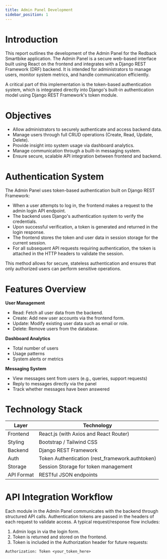 ```yaml
---
title: Admin Panel Development
sidebar_position: 1
---
```


# Introduction

This report outlines the development of the Admin Panel for the Redback Smartbike application. The Admin Panel is a secure web-based interface built using React on the frontend and integrates with a Django REST Framework (DRF) backend. It is intended for administrators to manage users, monitor system metrics, and handle communication efficiently.

A critical part of this implementation is the token-based authentication system, which is integrated directly into Django's built-in authentication model using Django REST Framework's token module.

# Objectives

- Allow administrators to securely authenticate and access backend data.
- Manage users through full CRUD operations (Create, Read, Update, Delete).
- Provide insight into system usage via dashboard analytics.
- Manage communication through a built-in messaging system.
- Ensure secure, scalable API integration between frontend and backend.

# Authentication System

The Admin Panel uses token-based authentication built on Django REST Framework:

- When a user attempts to log in, the frontend makes a request to the admin login API endpoint.
- The backend uses Django's authentication system to verify the credentials.
- Upon successful verification, a token is generated and returned in the login response.
- The frontend stores the token and user data in session storage for the current session.
- For all subsequent API requests requiring authentication, the token is attached in the HTTP headers to validate the session.

This method allows for secure, stateless authentication and ensures that only authorized users can perform sensitive operations.

# Features Overview

**User Management**
- Read: Fetch all user data from the backend.
- Create: Add new user accounts via the frontend form.
- Update: Modify existing user data such as email or role.
- Delete: Remove users from the database.

**Dashboard Analytics**
- Total number of users
- Usage patterns
- System alerts or metrics

**Messaging System**
- View messages sent from users (e.g., queries, support requests)
- Reply to messages directly via the panel
- Track whether messages have been answered

# Technology Stack

| Layer      | Technology                                |
|------------|-------------------------------------------|
| Frontend   | React.js (with Axios and React Router)    |
| Styling    | Bootstrap / Tailwind CSS                  |
| Backend    | Django REST Framework                     |
| Auth       | Token Authentication (rest_framework.authtoken) |
| Storage    | Session Storage for token management      |
| API Format | RESTful JSON endpoints                     |

# API Integration Workflow

Each module in the Admin Panel communicates with the backend through structured API calls. Authentication tokens are passed in the headers of each request to validate access. A typical request/response flow includes:

1. Admin logs in via the login form.
2. Token is returned and stored on the frontend.
3. Token is included in the Authorization header for future requests:

```http
Authorization: Token <your_token_here>

